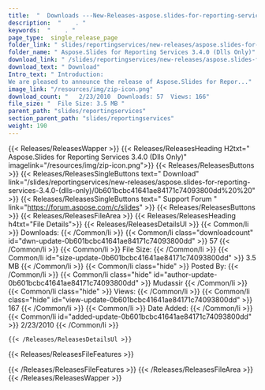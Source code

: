 ```yaml
---
title:  "  Downloads ---New-Releases-aspose.slides-for-reporting-services-3.4.0-(dlls-only) . " 
description:  "    . " 
keywords:  "    . " 
page_type:  single_release_page
folder_link: " slides/reportingservices/new-releases/aspose.slides-for-reporting-services-3.4.0-(dlls-only)/"
folder_name: " Aspose.Slides for Reporting Services 3.4.0 (Dlls Only)"
download_link: " /slides/reportingservices/new-releases/aspose.slides-for-reporting-services-3.4.0-(dlls-only)/0b601bcbc41641ae84171c74093800dd"
download_text: " Download"
Intro_text: " Introduction:
We are pleased to announce the release of Aspose.Slides for Repor..."
image_link: "/resources/img/zip-icon.png"
download_count: "   2/23/2010  Downloads: 57  Views: 166"
file_size: "  File Size: 3.5 MB "
parent_path: "slides/reportingservices"
section_parent_path: "slides/reportingservices"
weight: 190 
---
```


{{< Releases/ReleasesWapper >}}
  {{< Releases/ReleasesHeading H2txt=" Aspose.Slides for Reporting Services 3.4.0 (Dlls Only)" imagelink="/resources/img/zip-icon.png">}}
  {{< Releases/ReleasesButtons >}}
    {{< Releases/ReleasesSingleButtons text=" Download" link="/slides/reportingservices/new-releases/aspose.slides-for-reporting-services-3.4.0-(dlls-only)/0b601bcbc41641ae84171c74093800dd%20%20" >}}
    {{< Releases/ReleasesSingleButtons text=" Support Forum " link="https://forum.aspose.com/c/slides" >}}
  {{< Releases/ReleasesButtons >}}
  {{< Releases/ReleasesFileArea >}}
    {{< Releases/ReleasesHeading h4txt="File Details">}}
    {{< Releases/ReleasesDetailsUl >}}
            {{< Common/li  >}} Downloads: {{< /Common/li >}} 
      {{< Common/li class="downloadcount" id="dwn-update-0b601bcbc41641ae84171c74093800dd" >}} 57 {{< /Common/li >}} 
      {{< Common/li  >}} File Size: {{< /Common/li >}} 
      {{< Common/li id="size-update-0b601bcbc41641ae84171c74093800dd" >}} 3.5 MB {{< /Common/li >}} 
      {{< Common/li  class="hide" >}} Posted By: {{< /Common/li >}} 
      {{< Common/li class="hide" id="author-update-0b601bcbc41641ae84171c74093800dd" >}} Mudassir {{< /Common/li >}} 
      {{< Common/li class="hide"  >}} Views: {{< /Common/li >}} 
      {{< Common/li class="hide" id="view-update-0b601bcbc41641ae84171c74093800dd" >}} 167 {{< /Common/li >}} 
      {{< Common/li  >}} Date Added: {{< /Common/li >}} 
      {{< Common/li id="added-update-0b601bcbc41641ae84171c74093800dd" >}} 2/23/2010 {{< /Common/li >}} 

    {{< /Releases/ReleasesDetailsUl >}}

  {{< Releases/ReleasesFileFeatures >}}
      
  {{< /Releases/ReleasesFileFeatures >}}
 {{< /Releases/ReleasesFileArea >}}
{{< /Releases/ReleasesWapper >}}


